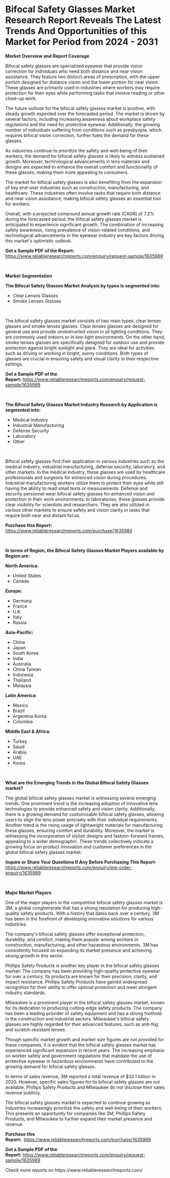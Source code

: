 <p><h1>Bifocal Safety Glasses Market Research Report Reveals The Latest Trends And Opportunities of this Market for Period from 2024 - 2031</h1></p><p><strong>Market Overview and Report Coverage</strong></p>
<p><p>Bifocal safety glasses are specialized eyewear that provide vision correction for individuals who need both distance and near vision assistance. They feature two distinct areas of prescription, with the upper portion designed for distance vision and the lower portion for near vision. These glasses are primarily used in industries where workers may require protection for their eyes while performing tasks that involve reading or other close-up work.</p><p>The future outlook for the bifocal safety glasses market is positive, with steady growth expected over the forecasted period. The market is driven by several factors, including increasing awareness about workplace safety regulations and the need for protective eyewear. Additionally, the growing number of individuals suffering from conditions such as presbyopia, which requires bifocal vision correction, further fuels the demand for these glasses.</p><p>As industries continue to prioritize the safety and well-being of their workers, the demand for bifocal safety glasses is likely to witness sustained growth. Moreover, technological advancements in lens materials and designs are expected to enhance the overall comfort and functionality of these glasses, making them more appealing to consumers.</p><p>The market for bifocal safety glasses is also benefiting from the expansion of key end-user industries such as construction, manufacturing, and healthcare. These industries often involve tasks that require both distance and near vision assistance, making bifocal safety glasses an essential tool for workers.</p><p>Overall, with a projected compound annual growth rate (CAGR) of 7.2% during the forecasted period, the bifocal safety glasses market is anticipated to experience significant growth. The combination of increasing safety awareness, rising prevalence of vision-related conditions, and technological advancements in the eyewear industry are key factors driving this market's optimistic outlook.</p></p>
<p><strong>Get a Sample PDF of the Report:</strong> <a href="https://www.reliableresearchreports.com/enquiry/request-sample/1635989">https://www.reliableresearchreports.com/enquiry/request-sample/1635989</a></p>
<p>&nbsp;</p>
<p><strong>Market Segmentation</strong></p>
<p><strong>The Bifocal Safety Glasses Market Analysis by types is segmented into:</strong></p>
<p><ul><li>Clear Lenses Glasses</li><li>Smoke Lenses Glasses</li></ul></p>
<p>&nbsp;</p>
<p><p>The bifocal safety glasses market consists of two main types: clear lenses glasses and smoke lenses glasses. Clear lenses glasses are designed for general use and provide unobstructed vision in all lighting conditions. They are commonly used indoors or in low-light environments. On the other hand, smoke lenses glasses are specifically designed for outdoor use and provide protection against bright sunlight and glare. They are ideal for activities such as driving or working in bright, sunny conditions. Both types of glasses are crucial in ensuring safety and visual clarity in their respective settings.</p></p>
<p><strong>Get a Sample PDF of the Report:</strong>&nbsp;<a href="https://www.reliableresearchreports.com/enquiry/request-sample/1635989">https://www.reliableresearchreports.com/enquiry/request-sample/1635989</a></p>
<p>&nbsp;</p>
<p><strong>The Bifocal Safety Glasses Market Industry Research by Application is segmented into:</strong></p>
<p><ul><li>Medical Industry</li><li>Industrial Manufacturing</li><li>Defense Security</li><li>Laboratory</li><li>Other</li></ul></p>
<p>&nbsp;</p>
<p><p>Bifocal safety glasses find their application in various industries such as the medical industry, industrial manufacturing, defense security, laboratory, and other markets. In the medical industry, these glasses are used by healthcare professionals and surgeons for enhanced vision during procedures. Industrial manufacturing workers utilize them to protect their eyes while still having the ability to read small texts or measurements. Defense and security personnel wear bifocal safety glasses for enhanced vision and protection in their work environments. In laboratories, these glasses provide clear visibility for scientists and researchers. They are also utilized in various other markets to ensure safety and vision clarity in tasks that require both near and distant focus.</p></p>
<p><strong>Purchase this Report:</strong>&nbsp; <a href="https://www.reliableresearchreports.com/purchase/1635989">https://www.reliableresearchreports.com/purchase/1635989</a></p>
<p>&nbsp;</p>
<p><strong>In terms of Region, the Bifocal Safety Glasses Market Players available by Region are:</strong></p>
<p>
    <p> <strong> North America: </strong>
        <ul>
            <li>United States</li>
            <li>Canada</li>
        </ul>
        </p> 
    <p> <strong> Europe: </strong>
        <ul>
            <li>Germany</li>
            <li>France</li>
            <li>U.K.</li>
            <li>Italy</li>
            <li>Russia</li>
        </ul>
        </p> 
    <p> <strong> Asia-Pacific: </strong>
        <ul>
            <li>China</li>
            <li>Japan</li>
            <li>South Korea</li>
            <li>India</li>
            <li>Australia</li>
            <li>China Taiwan</li>
            <li>Indonesia</li>
            <li>Thailand</li>
            <li>Malaysia</li>
        </ul>
        </p> 
    <p> <strong> Latin America: </strong>
        <ul>
            <li>Mexico</li>
            <li>Brazil</li>
            <li>Argentina Korea</li>
            <li>Colombia</li>
        </ul>
        </p> 
    <p> <strong> Middle East & Africa: </strong>
        <ul>
            <li>Turkey</li>
            <li>Saudi</li>
            <li>Arabia</li>
            <li>UAE</li>
            <li>Korea</li>
        </ul>
    </p>
    </p>
<p>&nbsp;</p>
<p><strong>What are the Emerging Trends in the Global Bifocal Safety Glasses market?</strong></p>
<p><p>The global bifocal safety glasses market is witnessing several emerging trends. One prominent trend is the increasing adoption of innovative lens technologies to provide enhanced safety and vision clarity. Additionally, there is a growing demand for customizable bifocal safety glasses, allowing users to align the lens power precisely with their individual requirements. Another trend is the rising usage of lightweight materials for manufacturing these glasses, ensuring comfort and durability. Moreover, the market is witnessing the incorporation of stylish designs and fashion-forward frames, appealing to a wider demographic. These trends collectively indicate a growing focus on product innovation and customer preferences in the global bifocal safety glasses market.</p></p>
<p><strong>Inquire or Share Your Questions If Any Before Purchasing This Report</strong>- <a href="https://www.reliableresearchreports.com/enquiry/pre-order-enquiry/1635989">https://www.reliableresearchreports.com/enquiry/pre-order-enquiry/1635989</a></p>
<p>&nbsp;</p>
<p><strong>Major Market Players</strong></p>
<p><p>One of the major players in the competitive bifocal safety glasses market is 3M, a global conglomerate that has a strong reputation for producing high-quality safety products. With a history that dates back over a century, 3M has been in the forefront of developing innovative solutions for various industries.</p><p>The company's bifocal safety glasses offer exceptional protection, durability, and comfort, making them popular among workers in construction, manufacturing, and other hazardous environments. 3M has consistently focused on expanding its market presence and achieving strong growth in this sector.</p><p>Phillips Safety Products is another key player in the bifocal safety glasses market. The company has been providing high-quality protective eyewear for over a century. Its products are known for their precision, clarity, and impact resistance. Phillips Safety Products have gained widespread recognition for their ability to offer optimal protection and meet stringent industry standards.</p><p>Milwaukee is a prominent player in the bifocal safety glasses market, known for its dedication to producing cutting-edge safety products. The company has been a leading provider of safety equipment and has a strong foothold in the construction and industrial sectors. Milwaukee's bifocal safety glasses are highly regarded for their advanced features, such as anti-fog and scratch-resistant lenses.</p><p>Though specific market growth and market size figures are not provided for these companies, it is evident that the bifocal safety glasses market has experienced significant expansion in recent years. The increasing emphasis on worker safety and government regulations that mandate the use of protective eyewear in hazardous environments have contributed to the growing demand for bifocal safety glasses.</p><p>In terms of sales revenue, 3M reported a total revenue of $32.1 billion in 2020. However, specific sales figures for its bifocal safety glasses are not available. Phillips Safety Products and Milwaukee do not disclose their sales revenue publicly.</p><p>The bifocal safety glasses market is expected to continue growing as industries increasingly prioritize the safety and well-being of their workers. This presents an opportunity for companies like 3M, Phillips Safety Products, and Milwaukee to further expand their market presence and revenue.</p></p>
<p><strong>Purchase this Report:</strong>&nbsp;&nbsp;<a href="https://www.reliableresearchreports.com/purchase/1635989">https://www.reliableresearchreports.com/purchase/1635989</a></p>
<p></p>
<p><strong>Get a Sample PDF of the Report:</strong>&nbsp;<a href="https://www.reliableresearchreports.com/enquiry/request-sample/1635989">https://www.reliableresearchreports.com/enquiry/request-sample/1635989</a></p>
<p>Check more reports on https://www.reliableresearchreports.com/</p>